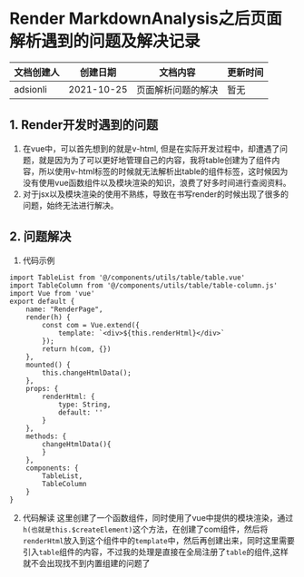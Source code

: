 # Render MarkdownAnalysis之后页面解析遇到的问题及解决记录

| 文档创建人 | 创建日期   | 文档内容           | 更新时间 |
| ---------- | ---------- | ------------------ | -------- |
| adsionli   | 2021-10-25 | 页面解析问题的解决 | 暂无     |

## 1. Render开发时遇到的问题
1. 在vue中，可以首先想到的就是v-html, 但是在实际开发过程中，却遭遇了问题，就是因为为了可以更好地管理自己的内容，我将table创建为了组件内容，所以使用v-html标签的时候就无法解析出table的组件标签，这时候因为没有使用vue函数组件以及模块渲染的知识，浪费了好多时间进行查阅资料。
2. 对于jsx以及模块渲染的使用不熟练，导致在书写render的时候出现了很多的问题，始终无法进行解决。

## 2. 问题解决
1. 代码示例
```
import TableList from '@/components/utils/table/table.vue'
import TableColumn from '@/components/utils/table/table-column.js'
import Vue from 'vue'
export default {
    name: "RenderPage",
    render(h) {
        const com = Vue.extend({
            template: `<div>${this.renderHtml}</div>`
        });
        return h(com, {})
    },
    mounted() {
        this.changeHtmlData();
    },
    props: {
        renderHtml: {
            type: String,
            default: ''
        }
    },
    methods: {
        changeHtmlData(){
        }
    },
    components: {
        TableList,
        TableColumn
    }
}
```
2. 代码解读
   这里创建了一个函数组件，同时使用了vue中提供的模块渲染，通过`h(也就是this.$createElement)`这个方法，在创建了com组件，然后将`renderHtml`放入到这个组件中的`template`中，然后再创建出来，同时这里需要引入`table`组件的内容，不过我的处理是直接在全局注册了`table`的组件,这样就不会出现找不到内置组建的问题了